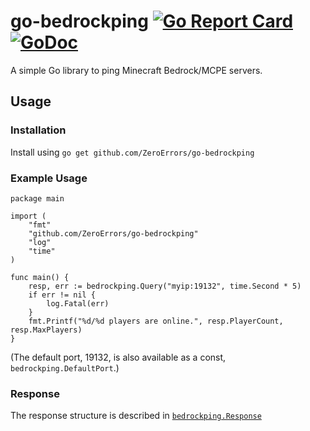 # go-bedrockping [![Go Report Card](https://goreportcard.com/badge/github.com/ZeroErrors/go-bedrockping)](https://goreportcard.com/report/github.com/ZeroErrors/go-bedrockping) [![GoDoc](https://godoc.org/github.com/ZeroErrors/go-bedrockping?status.svg)](https://godoc.org/github.com/ZeroErrors/go-bedrockping)
A simple Go library to ping Minecraft Bedrock/MCPE servers.

## Usage
### Installation
Install using ```go get github.com/ZeroErrors/go-bedrockping```

### Example Usage
```golang
package main

import (
	"fmt"
	"github.com/ZeroErrors/go-bedrockping"
	"log"
	"time"
)

func main() {
	resp, err := bedrockping.Query("myip:19132", time.Second * 5)
	if err != nil {
		log.Fatal(err)
	}
	fmt.Printf("%d/%d players are online.", resp.PlayerCount, resp.MaxPlayers)
}
```

(The default port, 19132, is also available as a const, ```bedrockping.DefaultPort```.)

### Response
The response structure is described in [```bedrockping.Response```](https://github.com/ZeroErrors/go-bedrockping/blob/master/bedrockping.go#L22)
